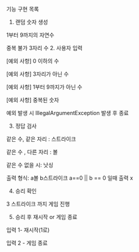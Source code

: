 기능 구현 목록

1. 랜덤 숫자 생성

1부터 9까지의 자연수

중복 불가 3자리 수
2. 사용자 입력

[예외 사항] 0 이하의 수

[예외 사항] 3자리가 아닌 수

[예외 사항] 1부터 9까지가 아닌 수

[예외 사항] 중복된 숫자

예외 발생 시 IllegalArgumentException 발생 후 종료

3. 정답 검사

같은 수, 같은 자리 : 스트라이크

같은 수 , 다른 자리 : 볼

같은 수 없을 시: 낫싱

출력 형식: a볼 b스트라이크 a==0 || b == 0 일때 출력 x

4. 승리 확인

3 스트라이크 까지 게임 진행

5. 승리 후 재시작 or 게임 종료

입력 1- 재시작(1로)
 
입력 2 - 게임 종료
